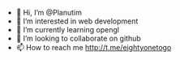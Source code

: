 - 👋 Hi, I’m @Planutim
- 👀 I’m interested in web development
- 🌱 I’m currently learning opengl
- 💞️ I’m looking to collaborate on github
- 📫 How to reach me http://t.me/eightyonetogo
<!---
Planutim/Planutim is a ✨ special ✨ repository because its `README.md` (this file) appears on your GitHub profile.
You can click the Preview link to take a look at your changes.
--->
